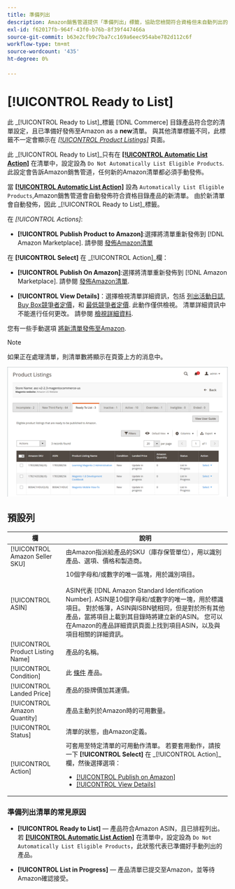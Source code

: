```yaml
---
title: 準備列出
description: Amazon銷售管道提供「準備列出」標籤，協助您檢閱符合資格但未自動列出的商務產品。
exl-id: f62017fb-964f-43f0-b76b-8f39f447466a
source-git-commit: b63e2cfb9c7ba7cc169a6eec954abe782d112c6f
workflow-type: tm+mt
source-wordcount: '435'
ht-degree: 0%

---
```


# [!UICONTROL Ready to List]

此 _[!UICONTROL Ready to List]_標籤 [!DNL Commerce] 目錄產品符合您的清單設定，且已準備好發佈至Amazon as a **new**清單。 與其他清單標籤不同，此標籤不一定會顯示在 [_[!UICONTROL Product Listings]_](./managing-product-listings.md) 頁面。

此 _[!UICONTROL Ready to List]_只有在 [**[!UICONTROL Automatic List Action]**](./product-listing-actions.md) 在清單中，設定設為 `Do Not Automatically List Eligible Products`. 此設定會告訴Amazon銷售管道，任何新的Amazon清單都必須手動發佈。

當 [**[!UICONTROL Automatic List Action]**](./product-listing-actions.md) 設為 `Automatically List Eligible Products`,Amazon銷售管道會自動發佈符合資格目錄產品的新清單。 由於新清單會自動發佈，因此 _[!UICONTROL Ready to List]_標籤。

在 _[!UICONTROL Actions]_:

- **[!UICONTROL Publish Product to Amazon]**:選擇將清單重新發佈到 [!DNL Amazon Marketplace]. 請參閱 [發佈Amazon清單](./publish-listings-manually.md)

在 **[!UICONTROL Select]** 在 _[!UICONTROL Action]_欄：

- **[!UICONTROL Publish On Amazon]**:選擇將清單重新發佈到 [!DNL Amazon Marketplace]. 請參閱 [發佈Amazon清單](./publish-listings-manually.md).

- **[!UICONTROL View Details]**：選擇檢視清單詳細資訊，包括 [列出活動日誌](./product-listing-details.md#listing-activity-log), [Buy Box競爭者定價](./product-listing-details.md#buy-box-competitor-pricing)，和 [最低競爭者定價](./product-listing-details.md#lowest-competitor-pricing). 此動作僅供檢視。 清單詳細資訊中不能進行任何更改。 請參閱 [檢視詳細資料](./product-listing-details.md).

您有一些手動選項 [將新清單發佈至Amazon](./publish-listings-manually.md).

>[!NOTE]
>如果正在處理清單，則清單數將顯示在頁簽上方的消息中。

![準備列出](assets/amazon-ready-to-list.png)

## 預設列

| 欄 | 說明 |
|---|---|
| [!UICONTROL Amazon Seller SKU] | 由Amazon指派給產品的SKU（庫存保管單位），用以識別產品、選項、價格和製造商。 |
| [!UICONTROL ASIN] | 10個字母和/或數字的唯一區塊，用於識別項目。<br><br>ASIN代表 [!DNL Amazon Standard Identification Number]. ASIN是10個字母和/或數字的唯一塊，用於標識項目。 對於帳簿，ASIN與ISBN號相同，但是對於所有其他產品，當將項目上載到其目錄時將建立新的ASIN。 您可以在Amazon的產品詳細資訊頁面上找到項目ASIN，以及與項目相關的詳細資訊。 |
| [!UICONTROL Product Listing Name] | 產品的名稱。 |
| [!UICONTROL Condition] | 此 [條件](./product-listing-condition.md) 產品。 |
| [!UICONTROL Landed Price] | 產品的掛牌價加其運價。 |
| [!UICONTROL Amazon Quantity] | 產品主動列於Amazon時的可用數量。 |
| [!UICONTROL Status] | 清單的狀態，由Amazon定義。 |
| [!UICONTROL Action] | 可套用至特定清單的可用動作清單。 若要套用動作，請按一下 **[!UICONTROL Select]** 在 _[!UICONTROL Action]_欄，然後選擇選項：<ul><li>[[!UICONTROL Publish on Amazon]](./publish-listings-manually.md)</li><li>[[!UICONTROL View Details]](./product-listing-details.md)</li></ul> |

### 準備列出清單的常見原因

- **[!UICONTROL Ready to List]**  — 產品符合Amazon ASIN，且已排程列出。 若 [**[!UICONTROL Automatic List Action]**](./product-listing-actions.md) 在清單中，設定設為 `Do Not Automatically List Eligible Products`，此狀態代表已準備好手動列出的產品。

- **[!UICONTROL List in Progress]**  — 產品清單已提交至Amazon，並等待Amazon確認接受。
